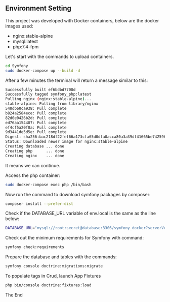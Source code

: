 ## Environment Setting

This project was developed with Docker containers, below are the docker images used:

- nginx:stable-alpine
- mysql:latest
- php:7.4-fpm

Let's start with the commands to upload containers.

```sh
cd Symfony
sudo docker-compose up --build -d
```

After a few minutes the terminal will return a message similar to this:
```sh
Successfully built ef6bdbd7708d
Successfully tagged symfony_php:latest
Pulling nginx (nginx:stable-alpine)...
stable-alpine: Pulling from library/nginx
540db60ca938: Pull complete
b824a2584ece: Pull complete
82d0e0426b2d: Pull complete
ed76aa154407: Pull complete
ef4cf5a20f8a: Pull complete
9d3441de5d5e: Pull complete
Digest: sha256:bac218df22fef66a173cfa65d0dfa0acca80a3a39df41665be742596977b6c7c
Status: Downloaded newer image for nginx:stable-alpine
Creating database ... done
Creating php      ... done
Creating nginx    ... done
```
It means we can continue.

Access the php container:
```sh
sudo docker-compose exec php /bin/bash
```
Now run the command to download symfony packages by composer:
```sh
composer install --prefer-dist
```
Check if the DATABASE_URL variable of env.local is the same as the line below:
```sh
DATABASE_URL="mysql://root:secret@database:3306/symfony_docker?serverVersion=8.0"
```

Check out the minimum requirements for Symfony with command:
```sh
symfony check:requirements
```

Prepare the database and tables with the commands:
```sh
symfony console doctrine:migrations:migrate
```

To populate tags in Crud, launch App Fixtures
```sh
php bin/console doctrine:fixtures:load
```
The End
